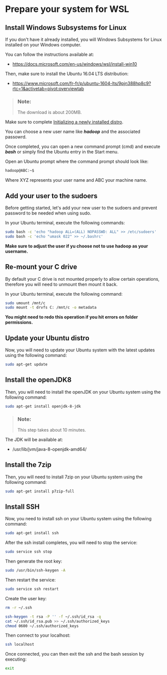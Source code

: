# Prepare your system for WSL

## Install Windows Subsystems for Linux

If you don't have it already installed, you will Windows Subsystems for Linux installed on your Windows computer.

You can follow the instructions available at:

 - https://docs.microsoft.com/en-us/windows/wsl/install-win10

Then, make sure to install the Ubuntu 16.04 LTS distribution:

 - https://www.microsoft.com/fr-fr/p/ubuntu-1604-lts/9pjn388hp8c9?rtc=1&activetab=pivot:overviewtab

> ### **Note**:
> The download is about 200MB.

Make sure to complete [Initializing a newly installed distro](https://docs.microsoft.com/en-us/windows/wsl/initialize-distro).

You can choose a new user name like ***hadoop*** and the associated passowrd.

Once completed, you can open a new command prompt (cmd) and execute ***bash*** or simply find the Ubuntu entry in the Start menu.

Open an Ubuntu prompt where the command prompt should look like:

```sh
hadoop@ABC:~$
```

Where XYZ represents your user name and ABC your machine name.

## Add your user to the sudoers

Before getting started, let's add your new user to the sudoers and prevent password to be needed when using sudo.

In your Ubuntu terminal, execute the following commands:

```sh
sudo bash -c 'echo "hadoop ALL=(ALL) NOPASSWD: ALL" >> /etc/sudoers'
sudo bash -c 'echo "umask 022" >> ~/.bashrc'
```

**Make sure to adjust the user if yu choose not to use hadoop as your username.**

## Re-mount your C drive

By default your C drive is not mounted properly to allow certain operations, therefore you will need to unmount then mount it back.

In your Ubuntu terminal, execute the following command:

```sh
sudo umount /mnt/c
sudo mount -t drvfs C: /mnt/c -o metadata
```

**You might need to redo this operation if you hit errors  on folder permissions.**

## Update your Ubuntu distro

Now, you will need to update your Ubuntu system with the latest updates using the following command:

```sh
sudo apt-get update
```

## Install the openJDK8

Then, you will need to install the openJDK on your Ubuntu system using the following command:

```sh
sudo apt-get install openjdk-8-jdk
```

> ### **Note**:
> This step takes about 10 minutes.

The JDK will be available at:

 - /usr/lib/jvm/java-8-openjdk-amd64/


## Install the 7zip

Then, you will need to install 7zip on your Ubuntu system using the following command:

```sh
sudo apt-get install p7zip-full
```

## Install SSH

Now, you need to install ssh on your Ubuntu system using the following command:

```sh
sudo apt-get install ssh
```

After the ssh install completes, you will need to stop the service:

```sh
sudo service ssh stop
```

Then generate the root key:

```sh
sudo /usr/bin/ssh-keygen -A
```

Then restart the service:

```sh
sudo service ssh restart
```

Create the user key:

```sh
rm -r ~/.ssh

ssh-keygen -t rsa -P '' -f ~/.ssh/id_rsa -q
cat ~/.ssh/id_rsa.pub >> ~/.ssh/authorized_keys
chmod 0600 ~/.ssh/authorized_keys
```

Then connect to your localhost:

```sh
ssh localhost
```

Once connected, you can then exit the ssh and the bash session by executing:

```sh
exit
```

